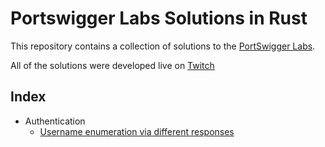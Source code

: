 # Portswigger Labs Solutions in Rust

This repository contains a collection of solutions to the [PortSwigger Labs](https://portswigger.net/web-security/all-labs).

All of the solutions were developed live on [Twitch](https://www.twitch.tv/elaleman_v)

## Index
- Authentication
    - [Username enumeration via different responses](username-enumeration-via-different-responses)
